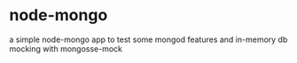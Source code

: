 # node-mongo
a simple node-mongo app to test some mongod features and in-memory db mocking with mongosse-mock
